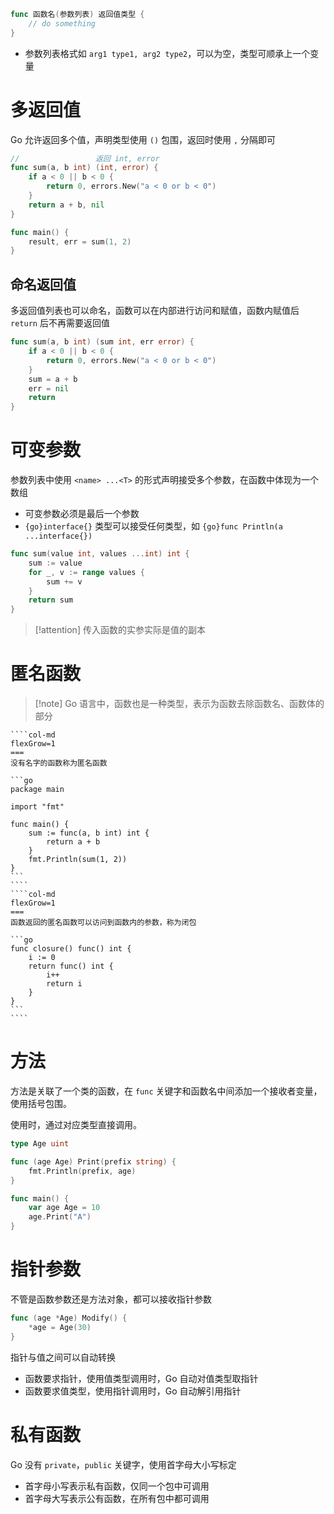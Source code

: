 
```go
func 函数名(参数列表) 返回值类型 {
    // do something
}
```

- 参数列表格式如 `arg1 type1, arg2 type2`，可以为空，类型可顺承上一个变量

# 多返回值

Go 允许返回多个值，声明类型使用 `()` 包围，返回时使用 `,` 分隔即可

```go
//                 返回 int, error
func sum(a, b int) (int, error) {
	if a < 0 || b < 0 {
		return 0, errors.New("a < 0 or b < 0")
	}
	return a + b, nil
}

func main() {
    result, err = sum(1, 2)
}
```

## 命名返回值

多返回值列表也可以命名，函数可以在内部进行访问和赋值，函数内赋值后 `return` 后不再需要返回值 

```go
func sum(a, b int) (sum int, err error) {
	if a < 0 || b < 0 {
		return 0, errors.New("a < 0 or b < 0")
	}
	sum = a + b
	err = nil
	return
}
```

# 可变参数

参数列表中使用 `<name> ...<T>` 的形式声明接受多个参数，在函数中体现为一个数组
- 可变参数必须是最后一个参数
- `{go}interface{}` 类型可以接受任何类型，如 `{go}func Println(a ...interface{})`

```go
func sum(value int, values ...int) int {
    sum := value
    for _, v := range values {
        sum += v
    }
    return sum
}
```

> [!attention] 传入函数的实参实际是值的副本


# 匿名函数

> [!note] Go 语言中，函数也是一种类型，表示为函数去除函数名、函数体的部分


`````col
````col-md
flexGrow=1
===
没有名字的函数称为匿名函数

```go
package main

import "fmt"

func main() {
	sum := func(a, b int) int {
		return a + b
	}
	fmt.Println(sum(1, 2))
}
```
````
````col-md
flexGrow=1
===
函数返回的匿名函数可以访问到函数内的参数，称为闭包

```go
func closure() func() int {
	i := 0
	return func() int {
		i++
		return i
	}
}
```
````
`````

# 方法

方法是关联了一个类的函数，在 `func` 关键字和函数名中间添加一个接收者变量，使用括号包围。

使用时，通过对应类型直接调用。

```go
type Age uint

func (age Age) Print(prefix string) {
	fmt.Println(prefix, age)
}

func main() {
	var age Age = 10
	age.Print("A")
}
```

# 指针参数

不管是函数参数还是方法对象，都可以接收指针参数

```go
func (age *Age) Modify() {
    *age = Age(30)
}
```

指针与值之间可以自动转换
- 函数要求指针，使用值类型调用时，Go 自动对值类型取指针
- 函数要求值类型，使用指针调用时，Go 自动解引用指针

# 私有函数

Go 没有 `private`，`public` 关键字，使用首字母大小写标定
- 首字母小写表示私有函数，仅同一个包中可调用
- 首字母大写表示公有函数，在所有包中都可调用
